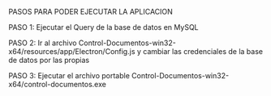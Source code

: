 PASOS PARA PODER EJECUTAR LA APLICACION

PASO 1: Ejecutar el Query de la base de datos en MySQL

PASO 2: Ir al archivo  Control-Documentos-win32-x64/resources/app/Electron/Config.js y cambiar las credenciales de la base de datos por las propias

PASO 3: Ejecutar el archivo portable Control-Documentos-win32-x64/control-documentos.exe